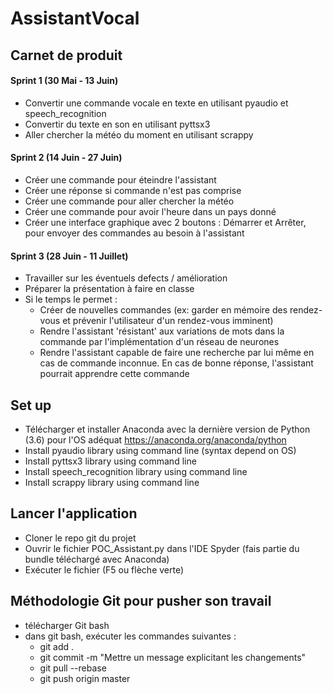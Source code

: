 # AssistantVocal

## Carnet de produit

#### Sprint 1 (30 Mai - 13 Juin)
* Convertir une commande vocale en texte en utilisant pyaudio et speech_recognition
* Convertir du texte en son en utilisant pyttsx3
* Aller chercher la météo du moment en utilisant scrappy

#### Sprint 2 (14 Juin - 27 Juin)
* Créer une commande pour éteindre l'assistant
* Créer une réponse si commande n'est pas comprise
* Créer une commande pour aller chercher la météo
* Créer une commande pour avoir l'heure dans un pays donné
* Créer une interface graphique avec 2 boutons : Démarrer et Arrêter, pour envoyer des commandes au besoin à l'assistant

#### Sprint 3 (28 Juin - 11 Juillet)
* Travailler sur les éventuels defects / amélioration
* Préparer la présentation à faire en classe
* Si le temps le permet :
  * Créer de nouvelles commandes (ex: garder en mémoire des rendez-vous et prévenir l'utilisateur d'un rendez-vous imminent)
  * Rendre l'assistant 'résistant' aux variations de mots dans la commande par l'implémentation d'un réseau de neurones
  * Rendre l'assistant capable de faire une recherche par lui même en cas de commande inconnue. En cas de bonne réponse, l'assistant pourrait apprendre cette commande

## Set up

* Télécharger et installer Anaconda avec la dernière version de Python (3.6) pour l'OS adéquat https://anaconda.org/anaconda/python
* Install pyaudio library using command line (syntax depend on OS)
* Install pyttsx3 library using command line
* Install speech_recognition library using command line
* Install scrappy library using command line

## Lancer l'application

* Cloner le repo git du projet
* Ouvrir le fichier POC_Assistant.py dans l'IDE Spyder (fais partie du bundle téléchargé avec Anaconda)
* Exécuter le fichier (F5 ou flèche verte)

## Méthodologie Git pour pusher son travail
* télécharger Git bash
* dans git bash, exécuter les commandes suivantes :
  * git add . 
  * git commit -m "Mettre un message explicitant les changements"
  * git pull --rebase
  * git push origin master


